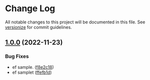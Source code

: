 # Change Log

All notable changes to this project will be documented in this file. See [versionize](https://github.com/versionize/versionize) for commit guidelines.

<a name="1.0.0"></a>
## [1.0.0](https://www.github.com/mahuwei/DotnetBenchmarks/releases/tag/v1.0.0) (2022-11-23)

### Bug Fixes

* ef sample. ([f8e2c18](https://www.github.com/mahuwei/DotnetBenchmarks/commit/f8e2c18d47fe7c8426768a3e3712f075ffc538b3))
* ef samplet ([ffefb1d](https://www.github.com/mahuwei/DotnetBenchmarks/commit/ffefb1d6fe313c46a4a4e6f37d59c51a848f213e))

